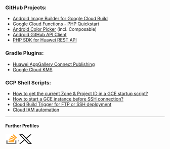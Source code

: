 ### GitHub Projects:

 - [Android Image Builder for Google Cloud Build](https://github.com/syslogic/cloudbuild-android)
 - [Google Cloud Functions - PHP Quickstart](https://github.com/syslogic/php-cloudfunctions-quickstart)
 - [Android Color Picker](https://github.com/syslogic/androidx-colorpicker) (incl. Composable)
 - [Android GitHub API Client](https://github.com/syslogic/androidx-github)
 - [PHP SDK for Huawei REST API](https://github.com/syslogic/php-hms)

### Gradle Plugins:

- [Huawei AppGallery Connect Publishing](https://github.com/syslogic/agconnect-publishing-gradle-plugin)
- [Google Cloud KMS](https://github.com/syslogic/google-cloud-kms-gradle-plugin)

### GCP Shell Scripts:

- [How to get the current Zone & Project ID in a GCE startup script?](https://stackoverflow.com/questions/62617340/how-to-get-the-current-zone-project-id-in-a-gce-startup-script)
- [How to start a GCE instance before SSH connection?](https://stackoverflow.com/a/72662488/549372)
- [Cloud Build Trigger for FTP or SSH deployment](https://stackoverflow.com/a/69021448/549372)
- [Cloud IAM automation](https://stackoverflow.com/a/72415040/549372)

 ---

<h4 align="left">Further Profiles</h4>
<a href="https://stackoverflow.com/users/549372?tab=profile">
<img align="center" src="https://raw.githubusercontent.com/syslogic/syslogic/master/images/so.svg" alt="Stack Overflow" height="30" width="40"/>
</a>
<a href="https://twitter.com/sysl0gic">
<img align="center" src="https://raw.githubusercontent.com/syslogic/syslogic/master/images/x.svg" alt="X" height="30" width="40"/>
</a>
